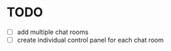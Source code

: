 # **TODO**


* [ ] add multiple chat rooms
* [ ] create individual control panel for each chat room
